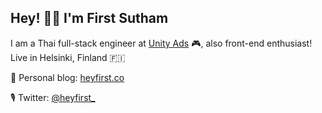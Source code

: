 ## Hey! 👋🏻 I'm First Sutham

I am a Thai full-stack engineer at [Unity Ads](https://unity.com/solutions/unity-ads) 🎮, also front-end enthusiast! Live in Helsinki, Finland 🇫🇮

🌱 Personal blog: [heyfirst.co](https://heyfirst.co)

🎙 Twitter: [@heyfirst\_](https://twitter.com/heyfirst_)

